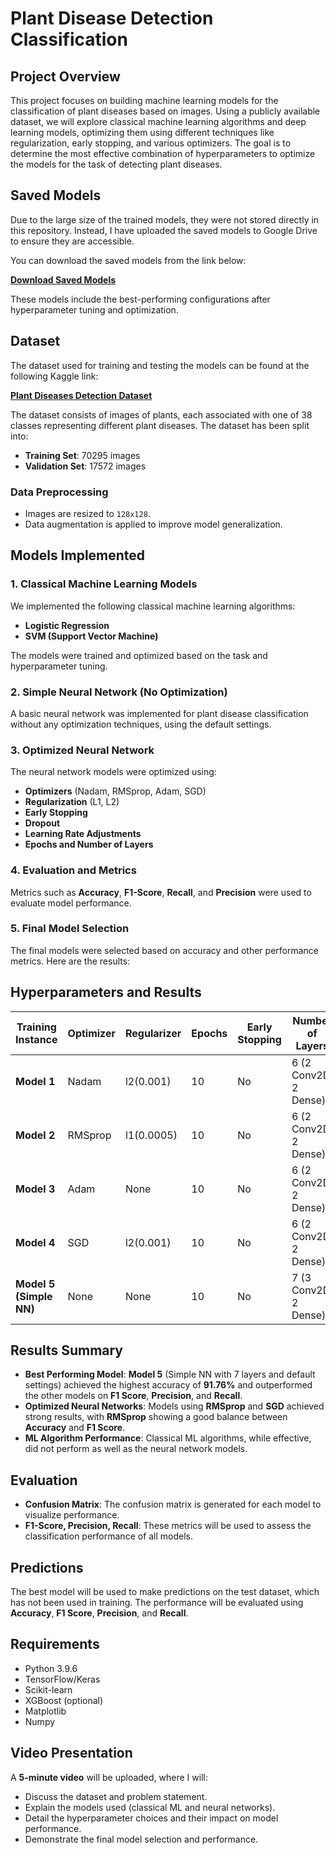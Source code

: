 

# Plant Disease Detection Classification

## Project Overview

This project focuses on building machine learning models for the classification of plant diseases based on images. Using a publicly available dataset, we will explore classical machine learning algorithms and deep learning models, optimizing them using different techniques like regularization, early stopping, and various optimizers. The goal is to determine the most effective combination of hyperparameters to optimize the models for the task of detecting plant diseases.

## Saved Models

Due to the large size of the trained models, they were not stored directly in this repository. Instead, I have uploaded the saved models to Google Drive to ensure they are accessible.

You can download the saved models from the link below:

[**Download Saved Models**](https://drive.google.com/drive/folders/1vmLu4bWquu_Ikh1446U86rvJ36QFQZd4?usp=sharing)

These models include the best-performing configurations after hyperparameter tuning and optimization.


## Dataset

The dataset used for training and testing the models can be found at the following Kaggle link:

[**Plant Diseases Detection Dataset**](https://www.kaggle.com/code/imtkaggleteam/plant-diseases-detection-pytorch/input)
 
The dataset consists of images of plants, each associated with one of 38 classes representing different plant diseases. The dataset has been split into:

- **Training Set**: 70295 images 
- **Validation Set**: 17572 images 

### Data Preprocessing

- Images are resized to `128x128`.
- Data augmentation is applied to improve model generalization.

## Models Implemented

### 1. **Classical Machine Learning Models**
We implemented the following classical machine learning algorithms:
- **Logistic Regression**
- **SVM (Support Vector Machine)**

The models were trained and optimized based on the task and hyperparameter tuning.

### 2. **Simple Neural Network (No Optimization)**
A basic neural network was implemented for plant disease classification without any optimization techniques, using the default settings.

### 3. **Optimized Neural Network**
The neural network models were optimized using:
- **Optimizers** (Nadam, RMSprop, Adam, SGD)
- **Regularization** (L1, L2)
- **Early Stopping**
- **Dropout**
- **Learning Rate Adjustments**
- **Epochs and Number of Layers**

### 4. **Evaluation and Metrics**
Metrics such as **Accuracy**, **F1-Score**, **Recall**, and **Precision** were used to evaluate model performance.

### 5. **Final Model Selection**
The final models were selected based on accuracy and other performance metrics. Here are the results:

## Hyperparameters and Results

| Training Instance  | Optimizer | Regularizer    | Epochs | Early Stopping | Number of Layers       | Learning Rate | Accuracy | F1 Score | Recall | Precision |
|--------------------|-----------|----------------|--------|----------------|------------------------|---------------|----------|----------|--------|-----------|
| **Model 1**        | Nadam     | l2(0.001)      | 10     | No             | 6 (2 Conv2D, 2 Dense)  | 0.0001        | 0.8774   | 0.8785   | 0.8774 | 0.8876    |
| **Model 2**        | RMSprop   | l1(0.0005)     | 10     | No             | 6 (2 Conv2D, 2 Dense)  | 0.0001        | 0.9125   | 0.9119   | 0.9125 | 0.9145    |
| **Model 3**        | Adam      | None           | 10     | No             | 6 (2 Conv2D, 2 Dense)  | 0.001         | 0.8808   | 0.8856   | 0.8808 | 0.9020    |
| **Model 4**        | SGD       | l2(0.001)      | 10     | No             | 6 (2 Conv2D, 2 Dense)  | 0.001         | 0.9118   | 0.9112   | 0.9118 | 0.9183    |
| **Model 5 (Simple NN)** | None  | None           | 10     | No             | 7 (3 Conv2D, 2 Dense)  | Default       | 0.9176   | 0.9177   | 0.9178 | 0.9213    |



## Results Summary

- **Best Performing Model**: **Model 5** (Simple NN with 7 layers and default settings) achieved the highest accuracy of **91.76%** and outperformed the other models on **F1 Score**, **Precision**, and **Recall**.
- **Optimized Neural Networks**: Models using **RMSprop** and **SGD** achieved strong results, with **RMSprop** showing a good balance between **Accuracy** and **F1 Score**.
- **ML Algorithm Performance**: Classical ML algorithms, while effective, did not perform as well as the neural network models.

## Evaluation

- **Confusion Matrix**: The confusion matrix is generated for each model to visualize performance.
- **F1-Score, Precision, Recall**: These metrics will be used to assess the classification performance of all models.

## Predictions

The best model will be used to make predictions on the test dataset, which has not been used in training. The performance will be evaluated using **Accuracy**, **F1 Score**, **Precision**, and **Recall**.

## Requirements

- Python 3.9.6
- TensorFlow/Keras
- Scikit-learn
- XGBoost (optional)
- Matplotlib
- Numpy


## Video Presentation

A **5-minute video** will be uploaded, where I will:
- Discuss the dataset and problem statement.
- Explain the models used (classical ML and neural networks).
- Detail the hyperparameter choices and their impact on model performance.
- Demonstrate the final model selection and performance.

